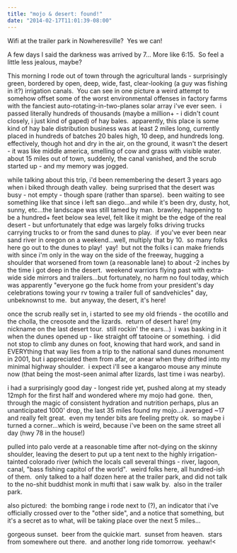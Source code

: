 ```yaml
---
title: "mojo & desert: found!"
date: "2014-02-17T11:01:39-08:00"
---
```

                                    
Wifi at the trailer park in Nowheresville?  Yes we can!

A few days I said the darkness was arrived by 7... More like 6:15.  So feel a little less jealous, maybe?
<!-- b00kmrark -->

This morning I rode out of town through the agricultural lands - surprisingly green, bordered by open, deep, wide, fast, clear-looking (a guy was fishing in it?) irrigation canals.  You can see in one picture a weird attempt to somehow offset some of the worst environmental offenses in factory farms with the fanciest auto-rotating-in-two-planes solar array i've ever seen.  i passed literally hundreds of thousands (maybe a million+ - i didn't count closely, i just kind of gaped) of hay bales.  apparently, this place is some kind of hay bale distribution business was at least 2 miles long, currently placed in hundreds of batches 20 bales high, 10 deep, and hundreds long.  effectively, though hot and dry in the air, on the ground, it wasn't the desert - it was like middle america, smelling of cow and grass with visible water.  about 15 miles out of town, suddenly, the canal vanished, and the scrub started up - and my memory was jogged.

while talking about this trip, i'd been remembering the desert 3 years ago when i biked through death valley.  being surprised that the desert was busy - not empty - though spare (rather than sparse).  been waiting to see something like that since i left san diego...and while it's been dry, dusty, hot, sunny, etc...the landscape was still tamed by man.  brawley, happening to be a hundred+ feet below sea level, felt like it might be the edge of the real desert - but unfortunately that edge was largely folks driving trucks carrying trucks to or from the sand dunes to play.  if you've ever been near sand river in oregon on a weekend...well, multiply that by 10.  so many folks here go out to the dunes to play!  yay!  but not the folks i can make friends with since i'm only in the way on the side of the freeway, hugging a shoulder that worsened from town (a reasonable lane) to about -2 inches by the time i got deep in the desert.  weekend warriors flying past with extra-wide side mirrors and trailers...but fortunately, no harm no foul today, which was apparently "everyone go the fuck home from your president's day celebrations towing your rv towing a trailer full of sandvehicles" day, unbeknownst to me.  but anyway, the desert, it's here!

once the scrub really set in, i started to see my old friends - the ocotillo and the cholla, the creosote and the lizards.  return of desert hare! (my nickname on the last desert tour.  still rockin' the ears...)  i was basking in it when the dunes opened up - like straight off tatooine or something.  i did not stop to climb any dunes on foot, knowing that hard work, and sand in EVERYthing that way lies from a trip to the national sand dunes monument in 2001, but i appreciated them from afar, or anear when they drifted into my minimal highway shoulder.  i expect i'll see a kangaroo mouse any minute now (that being the most-seen animal after lizards, last time i was nearby).

i had a surprisingly good day - longest ride yet, pushed along at my steady 12mph for the first half and wondered where my mojo had gone.  then, through the magic of consistent hydration and nutrition perhaps, plus an unanticipated 1000' drop, the last 35 miles found my mojo...i averaged ~17 and really felt great.  even my tender bits are feeling pretty ok.  so maybe i turned a corner...which is weird, because i've been on the same street all day (hwy 78 in the house!)

pulled into palo verde at a reasonable time after not-dying on the skinny shoulder, leaving the desert to put up a tent next to the highly irrigation-tainted colorado river (which the locals call several things - river, lagoon, canal, "bass fishing capitol of the world".  weird folks here, all hundred-ish of them.  only talked to a half dozen here at the trailer park, and did not talk to the no-shit buddhist monk in mufti that i saw walk by.  also in the trailer park.</p>
<p>also pictured:  the bombing range i rode next to (?), an indicator that i've officially crossed over to the "other side", and a notice that something, but it's a secret as to what, will be taking place over the next 5 miles...</p>
<p>
gorgeous sunset.  beer from the quickie mart.  sunset from heaven.  stars from somewhere out there.  and another long ride tomorrow.  yeehaw!<
